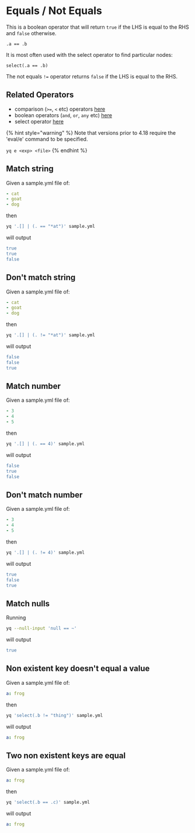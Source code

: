 # Equals / Not Equals

This is a boolean operator that will return `true` if the LHS is equal to the RHS and `false` otherwise.

```
.a == .b
```

It is most often used with the select operator to find particular nodes:

```
select(.a == .b)
```

The not equals `!=` operator returns `false` if the LHS is equal to the RHS.

## Related Operators

- comparison (`>=`, `<` etc) operators [here](https://mikefarah.gitbook.io/yq/operators/compare)
- boolean operators (`and`, `or`, `any` etc) [here](https://mikefarah.gitbook.io/yq/operators/boolean-operators)
- select operator [here](https://mikefarah.gitbook.io/yq/operators/select)


{% hint style="warning" %}
Note that versions prior to 4.18 require the 'eval/e' command to be specified.&#x20;

`yq e <exp> <file>`
{% endhint %}

## Match string
Given a sample.yml file of:
```yaml
- cat
- goat
- dog
```
then
```bash
yq '.[] | (. == "*at")' sample.yml
```
will output
```yaml
true
true
false
```

## Don't match string
Given a sample.yml file of:
```yaml
- cat
- goat
- dog
```
then
```bash
yq '.[] | (. != "*at")' sample.yml
```
will output
```yaml
false
false
true
```

## Match number
Given a sample.yml file of:
```yaml
- 3
- 4
- 5
```
then
```bash
yq '.[] | (. == 4)' sample.yml
```
will output
```yaml
false
true
false
```

## Don't match number
Given a sample.yml file of:
```yaml
- 3
- 4
- 5
```
then
```bash
yq '.[] | (. != 4)' sample.yml
```
will output
```yaml
true
false
true
```

## Match nulls
Running
```bash
yq --null-input 'null == ~'
```
will output
```yaml
true
```

## Non existent key doesn't equal a value
Given a sample.yml file of:
```yaml
a: frog
```
then
```bash
yq 'select(.b != "thing")' sample.yml
```
will output
```yaml
a: frog
```

## Two non existent keys are equal
Given a sample.yml file of:
```yaml
a: frog
```
then
```bash
yq 'select(.b == .c)' sample.yml
```
will output
```yaml
a: frog
```

